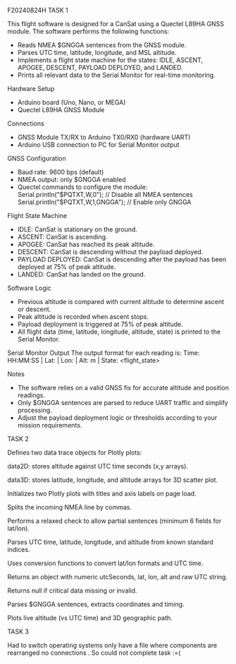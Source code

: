 F20240824H
TASK 1 

This flight software is designed for a CanSat using a Quectel L89HA GNSS module. The software performs the following functions:

* Reads NMEA \$GNGGA sentences from the GNSS module.
* Parses UTC time, latitude, longitude, and MSL altitude.
* Implements a flight state machine for the states: IDLE, ASCENT, APOGEE, DESCENT, PAYLOAD DEPLOYED, and LANDED.
* Prints all relevant data to the Serial Monitor for real-time monitoring.

Hardware Setup

* Arduino board (Uno, Nano, or MEGA)
* Quectel L89HA GNSS Module

Connections

* GNSS Module TX/RX to Arduino TX0/RX0 (hardware UART)
* Arduino USB connection to PC for Serial Monitor output

GNSS Configuration

* Baud rate: 9600 bps (default)
* NMEA output: only \$GNGGA enabled
* Quectel commands to configure the module:
  Serial.println("\$PQTXT,W,0");       // Disable all NMEA sentences
  Serial.println("\$PQTXT,W,1,GNGGA"); // Enable only GNGGA

Flight State Machine

* IDLE: CanSat is stationary on the ground.
* ASCENT: CanSat is ascending.
* APOGEE: CanSat has reached its peak altitude.
* DESCENT: CanSat is descending without the payload deployed.
* PAYLOAD DEPLOYED: CanSat is descending after the payload has been deployed at 75% of peak altitude.
* LANDED: CanSat has landed on the ground.

Software Logic

* Previous altitude is compared with current altitude to determine ascent or descent.
* Peak altitude is recorded when ascent stops.
* Payload deployment is triggered at 75% of peak altitude.
* All flight data (time, latitude, longitude, altitude, state) is printed to the Serial Monitor.

Serial Monitor Output
The output format for each reading is:
Time: HH\:MM\:SS | Lat: <latitude> | Lon: <longitude> | Alt: <altitude> m | State: \<flight\_state>

Notes

* The software relies on a valid GNSS fix for accurate altitude and position readings.
* Only \$GNGGA sentences are parsed to reduce UART traffic and simplify processing.
* Adjust the payload deployment logic or thresholds according to your mission requirements.




TASK 2

Defines two data trace objects for Plotly plots:

data2D: stores altitude against UTC time seconds (x,y arrays).

data3D: stores latitude, longitude, and altitude arrays for 3D scatter plot.

Initializes two Plotly plots with titles and axis labels on page load.


Splits the incoming NMEA line by commas.

Performs a relaxed check to allow partial sentences (minimum 6 fields for lat/lon).

Parses UTC time, latitude, longitude, and altitude from known standard indices.

Uses conversion functions to convert lat/lon formats and UTC time.

Returns an object with numeric utcSeconds, lat, lon, alt and raw UTC string.

Returns null if critical data missing or invalid.


Parses $GNGGA sentences, extracts coordinates and timing.

Plots live altitude (vs UTC time) and 3D geographic path.


TASK 3

Had to switch operating systems only have a file where components are rearranged no connections .
So could not complete task :=(
